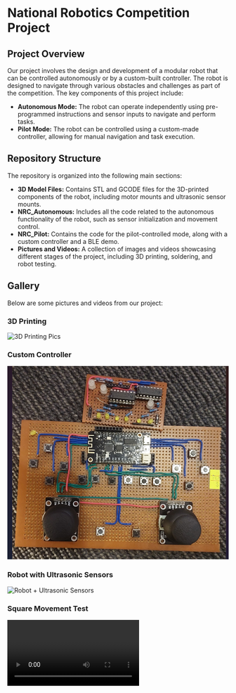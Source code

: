 # National Robotics Competition Project


## Project Overview

Our project involves the design and development of a modular robot that can be controlled autonomously or by a custom-built controller. The robot is designed to navigate through various obstacles and challenges as part of the competition. The key components of this project include:

- **Autonomous Mode:** The robot can operate independently using pre-programmed instructions and sensor inputs to navigate and perform tasks.
- **Pilot Mode:** The robot can be controlled using a custom-made controller, allowing for manual navigation and task execution.

## Repository Structure

The repository is organized into the following main sections:

- **3D Model Files:** Contains STL and GCODE files for the 3D-printed components of the robot, including motor mounts and ultrasonic sensor mounts.
- **NRC_Autonomous:** Includes all the code related to the autonomous functionality of the robot, such as sensor initialization and movement control.
- **NRC_Pilot:** Contains the code for the pilot-controlled mode, along with a custom controller and a BLE demo.
- **Pictures and Videos:** A collection of images and videos showcasing different stages of the project, including 3D printing, soldering, and robot testing.

## Gallery

Below are some pictures and videos from our project:

### 3D Printing
![3D Printing Pics](./Pictures%20and%20Videos/3D%20Printing%20Pics/20240822_160308.heic)

### Custom Controller
![Custom Controller](./Pictures%20and%20Videos/controller_cropped.png)

### Robot with Ultrasonic Sensors
![Robot + Ultrasonic Sensors](./Pictures%20and%20Videos/robot%20+%20ultrasonic%20sensors.heic)

### Square Movement Test
![Square Movement Test](./Pictures%20and%20Videos/Square%20Movement%20Test.mp4)
